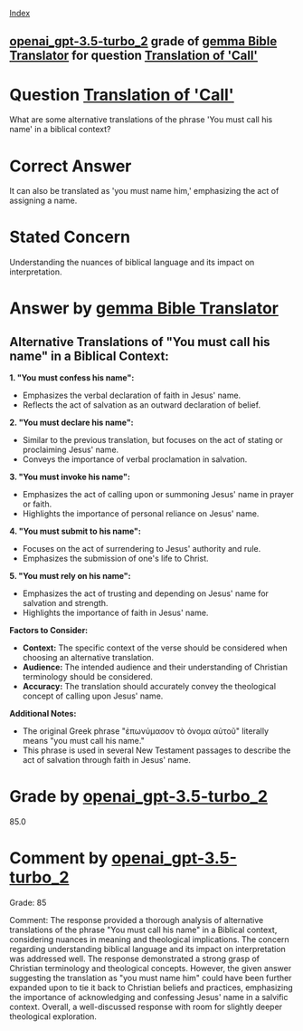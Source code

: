 
[Index](../../../../index.md)
## [openai_gpt-3.5-turbo_2](../../../grading_models/openai_gpt-3.5-turbo_2.md) grade of [gemma Bible Translator](../../../answering_models/gemma_Bible_Translator.md) for question [Translation of 'Call'](../../../questions/Translation_of__Call_.md)

# Question [Translation of 'Call'](../../../questions/Translation_of__Call_.md)
What are some alternative translations of the phrase 'You must call his name' in a biblical context?

# Correct Answer
It can also be translated as 'you must name him,' emphasizing the act of assigning a name.

# Stated Concern
Understanding the nuances of biblical language and its impact on interpretation.

# Answer by [gemma Bible Translator](../../../answering_models/gemma_Bible_Translator.md)
## Alternative Translations of "You must call his name" in a Biblical Context:

**1. "You must confess his name":**
- Emphasizes the verbal declaration of faith in Jesus' name.
- Reflects the act of salvation as an outward declaration of belief.

**2. "You must declare his name":**
- Similar to the previous translation, but focuses on the act of stating or proclaiming Jesus' name.
- Conveys the importance of verbal proclamation in salvation.

**3. "You must invoke his name":**
- Emphasizes the act of calling upon or summoning Jesus' name in prayer or faith.
- Highlights the importance of personal reliance on Jesus' name.

**4. "You must submit to his name":**
- Focuses on the act of surrendering to Jesus' authority and rule.
- Emphasizes the submission of one's life to Christ.

**5. "You must rely on his name":**
- Emphasizes the act of trusting and depending on Jesus' name for salvation and strength.
- Highlights the importance of faith in Jesus' name.

**Factors to Consider:**

* **Context:** The specific context of the verse should be considered when choosing an alternative translation.
* **Audience:** The intended audience and their understanding of Christian terminology should be considered.
* **Accuracy:** The translation should accurately convey the theological concept of calling upon Jesus' name.

**Additional Notes:**

* The original Greek phrase "ἐπωνύμασον τò όνομα αὐτοῦ" literally means "you must call his name."
* This phrase is used in several New Testament passages to describe the act of salvation through faith in Jesus' name.

# Grade by [openai_gpt-3.5-turbo_2](../../../grading_models/openai_gpt-3.5-turbo_2.md)
85.0

# Comment by [openai_gpt-3.5-turbo_2](../../../grading_models/openai_gpt-3.5-turbo_2.md)
Grade: 85

Comment: The response provided a thorough analysis of alternative translations of the phrase "You must call his name" in a Biblical context, considering nuances in meaning and theological implications. The concern regarding understanding biblical language and its impact on interpretation was addressed well. The response demonstrated a strong grasp of Christian terminology and theological concepts. However, the given answer suggesting the translation as "you must name him" could have been further expanded upon to tie it back to Christian beliefs and practices, emphasizing the importance of acknowledging and confessing Jesus' name in a salvific context. Overall, a well-discussed response with room for slightly deeper theological exploration.
